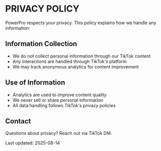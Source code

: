 
# PRIVACY POLICY

PowerPro respects your privacy. This policy explains how we handle any information:

## Information Collection
- We do not collect personal information through our TikTok content
- Any interactions are handled through TikTok's platform
- We may track anonymous analytics for content improvement

## Use of Information
- Analytics are used to improve content quality
- We never sell or share personal information
- All data handling follows TikTok's privacy policies

## Contact
Questions about privacy? Reach out via TikTok DM.

Last updated: 2025-08-14
